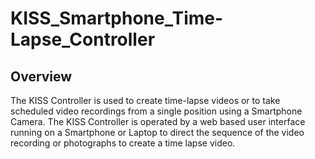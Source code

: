 # KISS_Smartphone_Time-Lapse_Controller
 
## Overview
The KISS Controller is used to create time-lapse videos or to take scheduled video recordings from a single position using a Smartphone Camera.  The KISS Controller is operated by a web based user interface running on a Smartphone or Laptop to direct the sequence of the video recording or photographs to create a time lapse video.
